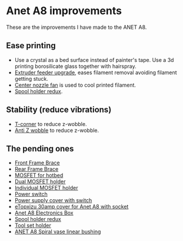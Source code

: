 # Anet A8 improvements

These are the improvements I have made to the ANET A8.

## Ease printing

+ Use a crystal as a bed surface instead of painter's tape. Use a 3d printing borosilicate glass together with hairspray.
+ [Extruder feeder upgrade](extruder.md), eases filament removal avoiding filament getting stuck.
+ [Center nozzle fan](https://www.thingiverse.com/thing:1620630) is used to cool printed filament.
+ [Spool holder redux](https://www.thingiverse.com/thing:1743397).

## Stability (reduce vibrations)

+ [T-corner](t-corner.md) to reduce z-wobble.
+ [Anti Z wobble](anti-z-wobble.md) to reduce z-wobble.

## The pending ones

* [Front Frame Brace](https://www.thingiverse.com/thing:1857991)
* [Rear Frame Brace](https://www.thingiverse.com/thing:1852358)
* [MOSFET for hotbed](mosfet-hotbed.md)
* [Dual MOSFET holder](https://www.thingiverse.com/thing:2086107)
* [Individual MOSFET holder](https://www.thingiverse.com/thing:2018906)
* [Power switch](power-switch.md)
* [Power supply cover with switch](https://www.thingiverse.com/thing:2320216)
* [eTopxizu 30amp cover for Anet A8 with socket](https://www.thingiverse.com/thing:2410085)
* [Anet A8 Electronics Box](https://www.thingiverse.com/thing:2736372)
* [Spool holder redux](spool-holder-redux.md)
* [Tool set holder](https://www.thingiverse.com/thing:1539675)
* [ANET A8 Spiral vase linear bushing](https://www.thingiverse.com/thing:2537701)
